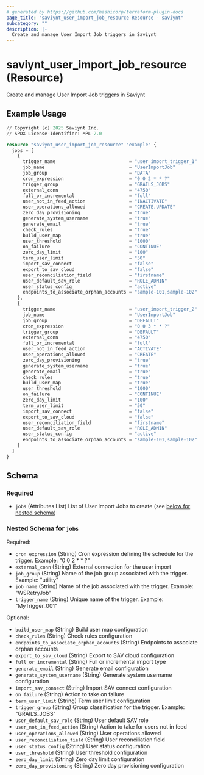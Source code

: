 ```yaml
---
# generated by https://github.com/hashicorp/terraform-plugin-docs
page_title: "saviynt_user_import_job_resource Resource - saviynt"
subcategory: ""
description: |-
  Create and manage User Import Job triggers in Saviynt
---
```


# saviynt_user_import_job_resource (Resource)

Create and manage User Import Job triggers in Saviynt

## Example Usage

```terraform
// Copyright (c) 2025 Saviynt Inc.
// SPDX-License-Identifier: MPL-2.0

resource "saviynt_user_import_job_resource" "example" {
  jobs = [
    {
      trigger_name                           = "user_import_trigger_1" # required
      job_name                               = "UserImportJob"         # required
      job_group                              = "DATA"                  # required
      cron_expression                        = "0 0 2 * * ?"           # required
      trigger_group                          = "GRAILS_JOBS"           # optional
      external_conn                          = "4750"                  # required
      full_or_incremental                    = "full"                  # optional
      user_not_in_feed_action                = "INACTIVATE"            # optional
      user_operations_allowed                = "CREATE,UPDATE"         # optional
      zero_day_provisioning                  = "true"                  # optional
      generate_system_username               = "true"                  # optional
      generate_email                         = "true"                  # optional
      check_rules                            = "true"                  # optional
      build_user_map                         = "true"                  # optional
      user_threshold                         = "1000"                  # optional
      on_failure                             = "CONTINUE"              # optional
      zero_day_limit                         = "100"                   # optional
      term_user_limit                        = "50"                    # optional
      import_sav_connect                     = "false"                 # optional
      export_to_sav_cloud                    = "false"                 # optional
      user_reconciliation_field              = "firstname"             # optional
      user_default_sav_role                  = "ROLE_ADMIN"            # optional
      user_status_config                     = "active"                # optional
      endpoints_to_associate_orphan_accounts = "sample-101,sample-102" # optional
    },
    {
      trigger_name                           = "user_import_trigger_2" # required
      job_name                               = "UserImportJob"         # required
      job_group                              = "DEFAULT"               # required
      cron_expression                        = "0 0 3 * * ?"           # required
      trigger_group                          = "DEFAULT"               # optional
      external_conn                          = "4750"                  # required
      full_or_incremental                    = "full"                  # optional
      user_not_in_feed_action                = "ACTIVATE"              # optional
      user_operations_allowed                = "CREATE"                # optional
      zero_day_provisioning                  = "true"                  # optional
      generate_system_username               = "true"                  # optional
      generate_email                         = "true"                  # optional
      check_rules                            = "true"                  # optional
      build_user_map                         = "true"                  # optional
      user_threshold                         = "1000"                  # optional
      on_failure                             = "CONTINUE"              # optional
      zero_day_limit                         = "100"                   # optional
      term_user_limit                        = "50"                    # optional
      import_sav_connect                     = "false"                 # optional
      export_to_sav_cloud                    = "false"                 # optional
      user_reconciliation_field              = "firstname"             # optional
      user_default_sav_role                  = "ROLE_ADMIN"            # optional
      user_status_config                     = "active"                # optional
      endpoints_to_associate_orphan_accounts = "sample-101,sample-102" # optional
    }
  ]
}
```

<!-- schema generated by tfplugindocs -->
## Schema

### Required

- `jobs` (Attributes List) List of User Import Jobs to create (see [below for nested schema](#nestedatt--jobs))

<a id="nestedatt--jobs"></a>
### Nested Schema for `jobs`

Required:

- `cron_expression` (String) Cron expression defining the schedule for the trigger. Example: "0 0 2 * * ?"
- `external_conn` (String) External connection for the user import
- `job_group` (String) Name of the job group associated with the trigger. Example: "utility"
- `job_name` (String) Name of the job associated with the trigger. Example: "WSRetryJob"
- `trigger_name` (String) Unique name of the trigger. Example: "MyTrigger_001"

Optional:

- `build_user_map` (String) Build user map configuration
- `check_rules` (String) Check rules configuration
- `endpoints_to_associate_orphan_accounts` (String) Endpoints to associate orphan accounts
- `export_to_sav_cloud` (String) Export to SAV cloud configuration
- `full_or_incremental` (String) Full or incremental import type
- `generate_email` (String) Generate email configuration
- `generate_system_username` (String) Generate system username configuration
- `import_sav_connect` (String) Import SAV connect configuration
- `on_failure` (String) Action to take on failure
- `term_user_limit` (String) Term user limit configuration
- `trigger_group` (String) Group classification for the trigger. Example: "GRAILS_JOBS"
- `user_default_sav_role` (String) User default SAV role
- `user_not_in_feed_action` (String) Action to take for users not in feed
- `user_operations_allowed` (String) User operations allowed
- `user_reconciliation_field` (String) User reconciliation field
- `user_status_config` (String) User status configuration
- `user_threshold` (String) User threshold configuration
- `zero_day_limit` (String) Zero day limit configuration
- `zero_day_provisioning` (String) Zero day provisioning configuration
